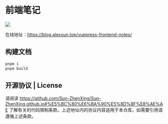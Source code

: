 # 前端笔记

![](https://img.shields.io/github/actions/workflow/status/Sun-ZhenXing/vuepress-frontend-notes/deploy-docs.yml?branch=main)

在线地址：<https://blog.alexsun.top/vuepress-frontend-notes/>

## 构建文档

```bash
pnpm i
pnpm build
```

## 开源协议 | License

请阅读 <https://github.com/Sun-ZhenXing/Sun-ZhenXing.github.io#%E5%BC%80%E6%BA%90%E5%8D%8F%E8%AE%AE> 了解有关的代码限制条款。上述地址内的协议内容适用于本仓库，如需要引用请遵循上述条款。
